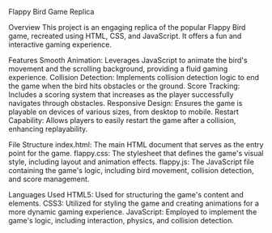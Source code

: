 Flappy Bird Game Replica


Overview
This project is an engaging replica of the popular Flappy Bird game, recreated using HTML, CSS, and JavaScript. It offers a fun and interactive gaming experience.

Features
Smooth Animation: Leverages JavaScript to animate the bird's movement and the scrolling background, providing a fluid gaming experience.
Collision Detection: Implements collision detection logic to end the game when the bird hits obstacles or the ground.
Score Tracking: Includes a scoring system that increases as the player successfully navigates through obstacles.
Responsive Design: Ensures the game is playable on devices of various sizes, from desktop to mobile.
Restart Capability: Allows players to easily restart the game after a collision, enhancing replayability.

File Structure
index.html: The main HTML document that serves as the entry point for the game.
flappy.css: The stylesheet that defines the game's visual style, including layout and animation effects.
flappy.js: The JavaScript file containing the game's logic, including bird movement, collision detection, and score management.

Languages Used
HTML5: Used for structuring the game's content and elements.
CSS3: Utilized for styling the game and creating animations for a more dynamic gaming experience.
JavaScript: Employed to implement the game's logic, including interaction, physics, and collision detection.
